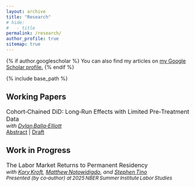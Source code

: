 ```yaml
---
layout: archive
title: "Research"
# hide:
#   - title
permalink: /research/
author_profile: true
sitemap: true
---
```


{% if author.googlescholar %}
  You can also find my articles on <u><a href="{{author.googlescholar}}">my Google Scholar profile</a>.</u>
{% endif %}

{% include base_path %}

## Working Papers

<p style="margin:0; font-size:1rem;">
  Cohort‑Chained DiD: Long‑Run Effects with Limited Pre‑Treatment Data<br>
  <em style="font-size:.9rem;">with
      <a href="https://www.dballaelliott.com/" target="_blank">Dylan Balla‑Elliott</a>
  </em><br>
  <span style="font-size:.9rem;">
      <a href="#" onclick="return trackAndToggle('Abstract - Cohort-Chained DiD', 'ccdid');">Abstract</a> |
      <a href="https://pdfs.isaacnorwich.com/CCDID.pdf"
         onclick="return trackResearchAndNavigate('Draft - Cohort-Chained DiD', this.href);">Draft</a>
  </span>
</p>

<div id="ccdid"
     style="display:none; font-size:.9rem; line-height:1.4; text-align:justify">
  Heterogeneity robust difference-in-differences methods typically require control units that remain untreated throughout the entire post-treatment window. This unnecessarily limits the identification of long-run effects when researchers observe fewer pre-treatment periods than post-treatment periods. We show that cohort-stacked estimators identify long-run effects by chaining together successive not-yet-treated controls. This approach uses overlapping cohorts to extend identification under standard common trends assumptions. We demonstrate the approach through an application to earnings effects of parenthood. In a setting where direct methods identify effects only four years post-birth, chaining extends identification to eight years.
</div>


## Work in Progress

<p style="margin:0; font-size:1rem;">
  The Labor Market Returns to Permanent Residency<br>
  <em style="font-size:.9rem;">
    with
    <a href="https://www.korykroft.com/" target="_blank">Kory Kroft</a>,
    <a href="https://users.nber.org/~notom/" target="_blank">Matthew Notowidigdo</a>,
    and
    <a href="https://stephentino.github.io/" target="_blank">Stephen Tino</a>
  </em><br>
  <span style="font-size:.85rem; font-style:italic;">
    Presented (by co‑author) at 2025 NBER Summer Institute Labor Studies
  </span>
</p>

<!-- The Labor Market Returns to Permanent Residency<br> -->
<!-- <span style="font-size:medium;"> *with [Kory Kroft](https://www.korykroft.com/), [Matthew Notowidigdo](https://users.nber.org/~notom/), and [Stephen Tino](https://stephentino.github.io/)*</span> <br> -->
<!-- <span style="font-size:medium; font-style:italic;"> Presented (by co-author) at 2025 NBER Summer -->
<!-- Institute Labor Studies </span> <br> -->


<!-- When you finally have work to add here, put it in the _research folder, one file per paper -->
<!-- Then also remove the sitemap: false from each file -->
<!-- {% for post in site.publications reversed %}
  {% include archive-single.html %}
{% endfor %} -->